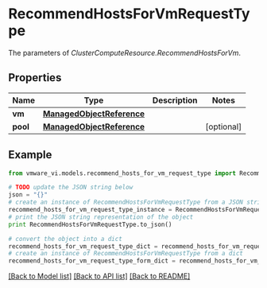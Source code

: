 # RecommendHostsForVmRequestType

The parameters of *ClusterComputeResource.RecommendHostsForVm*. 

## Properties
Name | Type | Description | Notes
------------ | ------------- | ------------- | -------------
**vm** | [**ManagedObjectReference**](ManagedObjectReference.md) |  | 
**pool** | [**ManagedObjectReference**](ManagedObjectReference.md) |  | [optional] 

## Example

```python
from vmware_vi.models.recommend_hosts_for_vm_request_type import RecommendHostsForVmRequestType

# TODO update the JSON string below
json = "{}"
# create an instance of RecommendHostsForVmRequestType from a JSON string
recommend_hosts_for_vm_request_type_instance = RecommendHostsForVmRequestType.from_json(json)
# print the JSON string representation of the object
print RecommendHostsForVmRequestType.to_json()

# convert the object into a dict
recommend_hosts_for_vm_request_type_dict = recommend_hosts_for_vm_request_type_instance.to_dict()
# create an instance of RecommendHostsForVmRequestType from a dict
recommend_hosts_for_vm_request_type_form_dict = recommend_hosts_for_vm_request_type.from_dict(recommend_hosts_for_vm_request_type_dict)
```
[[Back to Model list]](../README.md#documentation-for-models) [[Back to API list]](../README.md#documentation-for-api-endpoints) [[Back to README]](../README.md)


